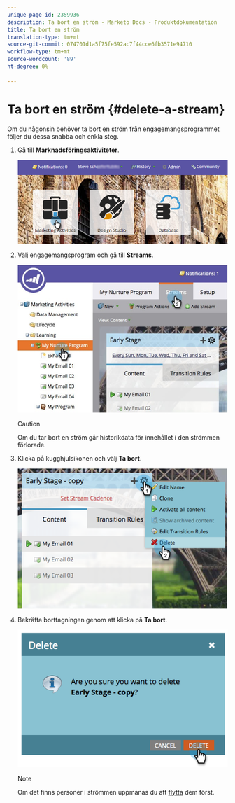 ```yaml
---
unique-page-id: 2359936
description: Ta bort en ström - Marketo Docs - Produktdokumentation
title: Ta bort en ström
translation-type: tm+mt
source-git-commit: 074701d1a5f75fe592ac7f44cce6fb3571e94710
workflow-type: tm+mt
source-wordcount: '89'
ht-degree: 0%

---
```



# Ta bort en ström {#delete-a-stream}

Om du någonsin behöver ta bort en ström från engagemangsprogrammet följer du dessa snabba och enkla steg.

1. Gå till **Marknadsföringsaktiviteter**.

   ![](assets/login-marketing-activities-1.png)

1. Välj engagemangsprogram och gå till **Streams**.

   ![](assets/cloneasteam-2.jpg)

   >[!CAUTION]
   >
   >Om du tar bort en ström går historikdata för innehållet i den strömmen förlorade.

1. Klicka på kugghjulsikonen och välj **Ta bort**.

   ![](assets/image2014-9-15-17-3a47-3a27.png)

1. Bekräfta borttagningen genom att klicka på **Ta bort**.

   ![](assets/image2014-9-15-17-3a47-3a31.png)

   >[!NOTE]
   >
   >Om det finns personer i strömmen uppmanas du att [flytta](/help/marketo/product-docs/core-marketo-concepts/smart-campaigns/program-flow-actions/change-engagement-program-stream.md) dem först.
